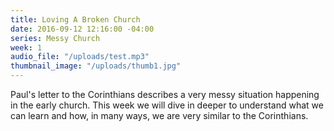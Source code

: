 ```yaml
---
title: Loving A Broken Church
date: 2016-09-12 12:16:00 -04:00
series: Messy Church
week: 1
audio_file: "/uploads/test.mp3"
thumbnail_image: "/uploads/thumb1.jpg"
---
```


Paul's letter to the Corinthians describes a very messy situation happening in the early church. This week we will dive in deeper to understand what we can learn and how, in many ways, we are very similar to the Corinthians. 